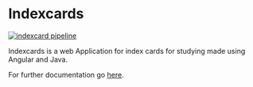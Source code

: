 # Indexcards

[![indexcard pipeline](https://github.com/7ubi/indexcards/actions/workflows/pipeline.yml/badge.svg)](https://github.com/7ubi/indexcards/actions/workflows/pipeline.yml)



Indexcards is a web Application for index cards for studying made using Angular and Java.

For further documentation go [here](https://documentation.indexcards.7ubi.de/).
